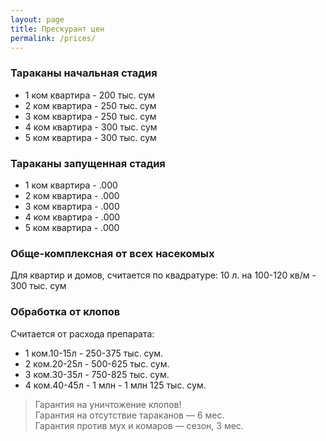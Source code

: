 ```yaml
---
layout: page
title: Прескурант цен
permalink: /prices/
---
```


### Тараканы начальная стадия

- 1 ком квартира - 200 тыс. сум
- 2 ком квартира - 250 тыс. сум
- 3 ком квартира - 250 тыс. сум
- 4 ком квартира - 300 тыс. сум
- 5 ком квартира - 300 тыс. сум

###  Тараканы запущенная стадия
- 1 ком квартира - .000
- 2 ком квартира - .000
- 3 ком квартира - .000
- 4 ком квартира - .000
- 5 ком квартира - .000
 
### Обще-комплексная от всех насекомых
Для квартир и домов, считается по квадратуре: 10 л. на 100-120 кв/м - 300 тыс. сум

### Обработка от клопов
Считается от расхода препарата:
- 1 ком.10-15л - 250-375 тыс. сум.
- 2 ком.20-25л - 500-625 тыс. сум.
- 3 ком.30-35л - 750-825 тыс. сум.
- 4 ком.40-45л - 1 млн - 1 млн 125 тыс. сум.

> Гарантия на уничтожение клопов!  
> Гарантия на отсутствие тараканов — 6 мес.  
> Гарантия против мух и комаров — сезон, 3 мес.  
